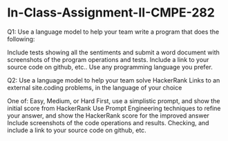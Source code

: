 # In-Class-Assignment-II-CMPE-282


Q1: Use a language model to help your team write a program that does the following:


Include tests showing all the sentiments and submit a word document with screenshots of the program operations and tests.
Include a link to your source code on github, etc..
Use any programming language you prefer.



Q2: Use a language model to help your team solve HackerRank Links to an external site.coding problems, in the language of your choice

One of: Easy, Medium, or Hard
First, use a simplistic prompt, and show the initial score from HackerRank
Use Prompt Engineering techniques to refine your answer, and show the HackerRank score for the improved answer
Include screenshots of the code operations and results.
Checking, and include a link to your source code on github, etc.
